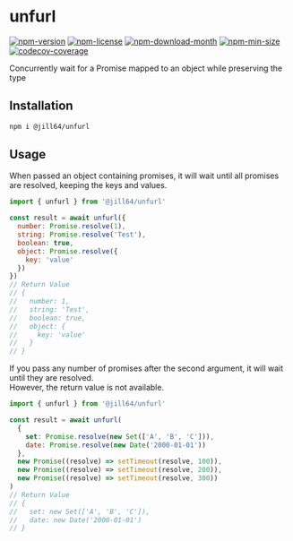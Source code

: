 <!----- BEGIN GHOST DOCS HEADER ----->

# unfurl

[![npm-version](https://img.shields.io/npm/v/@jill64/unfurl)](https://npmjs.com/package/@jill64/unfurl) [![npm-license](https://img.shields.io/npm/l/@jill64/unfurl)](https://npmjs.com/package/@jill64/unfurl) [![npm-download-month](https://img.shields.io/npm/dm/@jill64/unfurl)](https://npmjs.com/package/@jill64/unfurl) [![npm-min-size](https://img.shields.io/bundlephobia/min/@jill64/unfurl)](https://npmjs.com/package/@jill64/unfurl) [![codecov-coverage](https://codecov.io/gh/jill64/unfurl/graph/badge.svg)](https://codecov.io/gh/jill64/unfurl)

Concurrently wait for a Promise mapped to an object while preserving the type

<!----- END GHOST DOCS HEADER ----->

## Installation

```sh
npm i @jill64/unfurl
```

## Usage

When passed an object containing promises, it will wait until all promises are resolved, keeping the keys and values.

```js
import { unfurl } from '@jill64/unfurl'

const result = await unfurl({
  number: Promise.resolve(1),
  string: Promise.resolve('Test'),
  boolean: true,
  object: Promise.resolve({
    key: 'value'
  })
})
// Return Value
// {
//   number: 1,
//   string: 'Test',
//   boolean: true,
//   object: {
//     key: 'value'
//   }
// }
```

If you pass any number of promises after the second argument, it will wait until they are resolved.  
However, the return value is not available.

```js
import { unfurl } from '@jill64/unfurl'

const result = await unfurl(
  {
    set: Promise.resolve(new Set(['A', 'B', 'C'])),
    date: Promise.resolve(new Date('2000-01-01'))
  },
  new Promise((resolve) => setTimeout(resolve, 100)),
  new Promise((resolve) => setTimeout(resolve, 200)),
  new Promise((resolve) => setTimeout(resolve, 300))
)
// Return Value
// {
//   set: new Set(['A', 'B', 'C']),
//   date: new Date('2000-01-01')
// }
```
